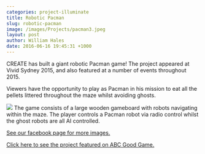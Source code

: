 ```yaml
---
categories: project-illuminate
title: Robotic Pacman
slug: robotic-pacman
image: /images/Projects/pacman3.jpeg
layout: post
author: William Hales
date: 2016-06-16 19:45:31 +1000
---
```


CREATE has built a giant robotic Pacman game! The project appeared at Vivid Sydney 2015, and also featured at a number of events throughout 2015.

Viewers have the opportunity to play as Pacman in his mission to eat all the pellets littered throughout the maze whilst avoiding ghosts.

![](/images/Projects/pacman2.jpeg)
The game consists of a large wooden gameboard with robots navigating within the maze. The player controls a Pacman robot via radio control whilst the ghost robots are all AI controlled.

<a href="/images/Projects/pacman4.jpeg">See our facebook page for more images.</a>

<a href="http://www.abc.net.au/tv/goodgame/stories/s4303926.htm">Click here to see the project featured on ABC Good Game.</a>

